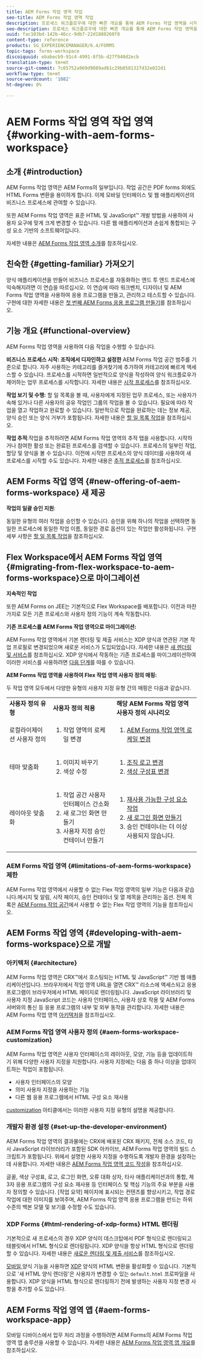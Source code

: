 ```yaml
---
title: AEM Forms 작업 영역 작업
seo-title: AEM Forms 작업 영역 작업
description: 프로세스 워크플로우에 대한 빠른 개요를 통해 AEM Forms 작업 영역을 시작합니다.
seo-description: 프로세스 워크플로우에 대한 빠른 개요를 통해 AEM Forms 작업 영역을 시작합니다.
uuid: fac103bd-142b-46cc-9db7-22d1880260f8
content-type: reference
products: SG_EXPERIENCEMANAGER/6.4/FORMS
topic-tags: forms-workspace
discoiquuid: ebabecb9-91c4-4991-8f5b-d27f940d2ecb
translation-type: tm+mt
source-git-commit: 7c65752a969d9089ad61c29b0581327d32e022d1
workflow-type: tm+mt
source-wordcount: '1082'
ht-degree: 0%

---
```



# AEM Forms 작업 영역 작업 영역 {#working-with-aem-forms-workspace}

## 소개 {#introduction}

AEM Forms 작업 영역은 AEM Forms의 일부입니다. 작업 공간은 PDF forms 외에도 HTML Forms 변환을 용이하게 합니다. 이제 모바일 인터페이스 및 웹 애플리케이션의 비즈니스 프로세스에 관여할 수 있습니다.

또한 AEM Forms 작업 영역은 표준 HTML 및 JavaScript™ 개발 방법을 사용하여 사용자 요구에 맞게 크게 변경할 수 있습니다. 다른 웹 애플리케이션과 손쉽게 통합되는 구성 요소 기반의 소프트웨어입니다.

자세한 내용은 [AEM Forms 작업 영역 소개](/help/forms/using/introduction-html-workspace.md)를 참조하십시오.

## 친숙한 {#getting-familiar} 가져오기

양식 애플리케이션을 만들어 비즈니스 프로세스를 자동화하는 엔드 투 엔드 프로세스에 익숙해지려면 이 연습을 따르십시오. 이 연습에 따라 워크벤치, 디자이너 및 AEM Forms 작업 영역을 사용하여 응용 프로그램을 만들고, 관리하고 테스트할 수 있습니다. 구현에 대한 자세한 내용은 [첫 번째 AEM Forms 응용 프로그램 만들기](https://help.adobe.com/en_US/livecycle/11.0/CreateFirstApp/index.html)를 참조하십시오.

## 기능 개요 {#functional-overview}

AEM Forms 작업 영역을 사용하여 다음 작업을 수행할 수 있습니다.

**비즈니스 프로세스 시작: 조직에서 디자인하고 설정한** AEM Forms 작업 공간 범주를 기준으로 합니다. 자주 사용하는 카테고리를 즐겨찾기에 추가하여 카테고리에 빠르게 액세스할 수 있습니다. 프로세스를 시작하면 일반적으로 양식을 작성하여 양식 워크플로우가 제어하는 업무 프로세스를 시작합니다. 자세한 내용은 [시작 프로세스](/help/forms/using/starting-processes.md)를 참조하십시오.

**작업 보기 및 수행:** 할 일 목록을 볼 때, 사용자에게 지정된 업무 프로세스, 또는 사용자가 속해 있거나 다른 사용자의 공유 작업인 그룹의 작업을 볼 수 있습니다. 필요에 따라 작업을 열고 작업하고 완료할 수 있습니다. 일반적으로 작업을 완료하는 데는 정보 제공, 양식 승인 또는 양식 거부가 포함됩니다. 자세한 내용은 [할 일 목록 작업](/help/forms/using/todo-lists.md)을 참조하십시오.

**작업 추적**:작업을 추적하려면 AEM Forms 작업 영역의 추적 탭을 사용합니다. 시작하거나 참여한 활성 또는 완료된 프로세스를 검색할 수 있습니다. 프로세스의 일부인 작업, 할당 및 양식을 볼 수 있습니다. 이전에 시작한 프로세스의 양식 데이터를 사용하여 새 프로세스를 시작할 수도 있습니다. 자세한 내용은 [추적 프로세스](/help/forms/using/tracking-processes.md)를 참조하십시오.

## AEM Forms 작업 영역 {#new-offering-of-aem-forms-workspace} 새 제공

**작업의 일괄 승인 지원**:

동일한 유형의 여러 작업을 승인할 수 있습니다. 승인을 위해 하나의 작업을 선택하면 동일한 프로세스에 동일한 작업 이름, 동일한 경로 옵션이 있는 작업만 활성화됩니다. 구현 세부 사항은 [할 일 목록 작업](/help/forms/using/todo-lists.md)을 참조하십시오.

## Flex Workspace에서 AEM Forms 작업 영역 {#migrating-from-flex-workspace-to-aem-forms-workspace}으로 마이그레이션

**지속적인 작업**

또한 AEM Forms on JEE는 기본적으로 Flex Workspace를 배포합니다. 이전과 마찬가지로 모든 기존 프로세스와 사용자 정의 기능이 계속 작동합니다.

**기존 프로세스를 AEM Forms 작업 영역으로 마이그레이션:**

AEM Forms 작업 영역에서 기본 렌더링 및 제출 서비스는 XDP 양식과 연관된 기본 작업 프로필로 변경되었으며 새로운 서비스가 도입되었습니다. 자세한 내용은 [새 렌더링 및 서비스](/help/forms/using/new-render-submit-service.md)를 참조하십시오. XDP 양식에서 작동하는 기존 프로세스를 마이그레이션하여 이러한 서비스를 사용하려면 [다음 단계](/help/forms/using/new-render-submit-service.md)를 따를 수 있습니다.

**AEM Forms 작업 영역을 사용하여 Flex 작업 영역 사용자 정의 매핑:**

두 작업 영역 모두에서 다양한 유형의 사용자 지정 유형 간의 매핑은 다음과 같습니다.

<table> 
 <tbody>
  <tr>
   <td><strong>사용자 정의 유형 </strong></td> 
   <td><strong>사용자 정의 적용 </strong></td> 
   <td><strong>해당 AEM Forms 작업 영역 사용자 정의 시나리오</strong></td> 
  </tr>
  <tr>
   <td>로컬라이제이션 사용자 정의</td> 
   <td>
    <ol> 
     <li>작업 영역의 로케일 변경</li> 
    </ol> </td> 
   <td>
    <ol> 
     <li><a href="/help/forms/using/changing-locale-user-interface.md">AEM Forms 작업 영역 로케일 변경</a></li> 
    </ol> </td> 
  </tr>
  <tr>
   <td>테마 맞춤화</td> 
   <td>
    <ol> 
     <li>이미지 바꾸기</li> 
     <li>색상 수정</li> 
    </ol> </td> 
   <td>
    <ol> 
     <li><a href="/help/forms/using/changing-organization-logo-branding.md">조직 로고 변경</a> </li> 
     <li><a href="/help/forms/using/changing-color-scheme-interface.md">색상 구성표 변경</a></li> 
    </ol> </td> 
  </tr>
  <tr>
   <td>레이아웃 맞춤화</td> 
   <td>
    <ol> 
     <li>작업 공간 사용자 인터페이스 간소화<br /> </li> 
     <li>새 로그인 화면 만들기</li> 
     <li>사용자 지정 승인 컨테이너 만들기</li> 
    </ol> </td> 
   <td>
    <ol> 
     <li><a href="/help/forms/using/description-reusable-components.md">재사용 가능한 구성 요소 작업</a></li> 
     <li><a href="/help/forms/using/creating-new-login-screen.md">새 로그인 화면 만들기</a></li> 
     <li>승인 컨테이너는 더 이상 사용되지 않습니다.</li> 
    </ol> </td> 
  </tr>
 </tbody>
</table>

### AEM Forms 작업 영역 {#limitations-of-aem-forms-workspace} 제한

AEM Forms 작업 영역에서 사용할 수 없는 Flex 작업 영역의 일부 기능은 다음과 같습니다.메시지 및 알림, 시작 페이지, 승인 컨테이너 및 열 제목을 관리하는 옵션. 전체 목록은 [AEM Forms 작업 공간](/help/forms/using/features-flex-workspace-available-html.md)에서 사용할 수 없는 Flex 작업 영역의 기능을 참조하십시오.

## AEM Forms 작업 영역 {#developing-with-aem-forms-workspace}으로 개발

### 아키텍처 {#architecture}

AEM Forms 작업 영역은 CRX™에서 호스팅되는 HTML 및 JavaScript™ 기반 웹 애플리케이션입니다. 브라우저에서 작업 영역 URL을 열면 CRX™ 리소스에 액세스되고 응용 프로그램이 브라우저에서 HTML 페이지로 렌더링됩니다. JavaScript 라이브러리 및 사용자 지정 JavaScript 코드는 사용자 인터페이스, 사용자 상호 작용 및 AEM Forms 서버와의 통신 등 응용 프로그램의 내부 및 외부 동작을 관리합니다. 자세한 내용은 AEM Forms 작업 영역 [아키텍처](/help/forms/using/html-workspace-architecture.md)을 참조하십시오.

### AEM Forms 작업 영역 사용자 정의 {#aem-forms-workspace-customization}

AEM Forms 작업 영역은 사용자 인터페이스의 레이아웃, 모양, 기능 등을 업데이트하기 위해 다양한 사용자 지정을 지원합니다. 사용자 지정에는 다음 중 하나 이상을 업데이트하는 작업이 포함됩니다.

* 사용자 인터페이스의 모양
* 의미 사용자 지정을 사용하는 기능
* 다른 웹 응용 프로그램에서 HTML 구성 요소 재사용

[customization](introduction-customizing-html-workspace.md) 아티클에서는 이러한 사용자 지정 유형의 설명을 제공합니다.

### 개발자 환경 설정 {#set-up-the-developer-environment}

AEM Forms 작업 영역의 결과물에는 CRX에 배포된 CRX 패키지, 전체 소스 코드, 타사 JavaScript 라이브러리가 포함된 SDK 아카이브, AEM Forms 작업 영역의 빌드 스크립트가 포함됩니다. 위에서 설명한 사용자 지정을 수행하도록 개발자 환경을 설정하는 데 사용합니다. 자세한 내용은 [AEM Forms 작업 영역 코드 작성](introduction-customizing-html-workspace.md#building-html-workspace-code)을 참조하십시오.

글꼴, 색상 구성표, 로고, 로그인 화면, 오류 대화 상자, 타사 애플리케이션과의 통합, 제3자 응용 프로그램의 구성 요소 재사용 등 인터페이스 및 핵심 기능의 주요 부분을 사용자 정의할 수 있습니다. [작업 요약] 페이지에 표시되는 컨텐츠를 향상시키고, 작업 경로 작업에 대한 이미지를 보여주며, AEM Forms 작업 영역 응용 프로그램을 만드는 하위 수준의 백본 모델 및 보기를 수정할 수도 있습니다.

### XDP Forms {#html-rendering-of-xdp-forms} HTML 렌더링

기본적으로 새 프로세스의 경우 XDP 양식이 데스크탑에서 PDF 형식으로 렌더링되고 태블릿에서 HTML 형식으로 렌더링됩니다. XDP 양식을 항상 HTML 형식으로 렌더링할 수 있습니다. 자세한 내용은 [새로운 렌더링 및 제출 서비스](/help/forms/using/new-render-submit-service.md)를 참조하십시오.

[모바일 ](https://helpx.adobe.com/livecycle/help/mobile-forms/introduction.html) 양식 기능을 사용하면  [XDP](https://helpx.adobe.com/livecycle/help/mobile-forms/creating-profile.html) 양식의 HTML 변환을 활성화할 수 있습니다. 기본적으로 &#39;새 HTML 양식 렌더링&#39;은 사용자가 변경할 수 있는 `default.html` 프로파일을 사용합니다. XDP 양식을 HTML 형식으로 렌더링하기 전에 발생하는 사용자 지정 변경 사항을 추가할 수도 있습니다.

## AEM Forms 작업 영역 앱 {#aem-forms-workspace-app}

모바일 디바이스에서 업무 처리 과정을 수행하려면 AEM Forms의 AEM Forms 작업 영역 앱 솔루션을 사용할 수 있습니다. 자세한 내용은 [AEM Forms 작업 영역 앱 개요](https://helpx.adobe.com/livecycle/help/mobile-workspace/mobile-workspace-overview.html)를 참조하십시오.
